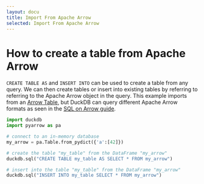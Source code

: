 ```yaml
---
layout: docu
title: Import From Apache Arrow
selected: Import From Apache Arrow
---
```


# How to create a table from Apache Arrow

`CREATE TABLE AS` and `INSERT INTO` can be used to create a table from any query. We can then create tables or insert into existing tables by referring to referring to the Apache Arrow object in the query. This example imports from an [Arrow Table](https://arrow.apache.org/docs/python/generated/pyarrow.Table.html), but DuckDB can query different Apache Arrow formats as seen in the [SQL on Arrow guide](../../guides/python/sql_on_arrow).

```py
import duckdb
import pyarrow as pa

# connect to an in-memory database
my_arrow = pa.Table.from_pydict({'a':[42]})

# create the table "my_table" from the DataFrame "my_arrow"
duckdb.sql("CREATE TABLE my_table AS SELECT * FROM my_arrow")

# insert into the table "my_table" from the DataFrame "my_arrow"
duckdb.sql("INSERT INTO my_table SELECT * FROM my_arrow")
```


